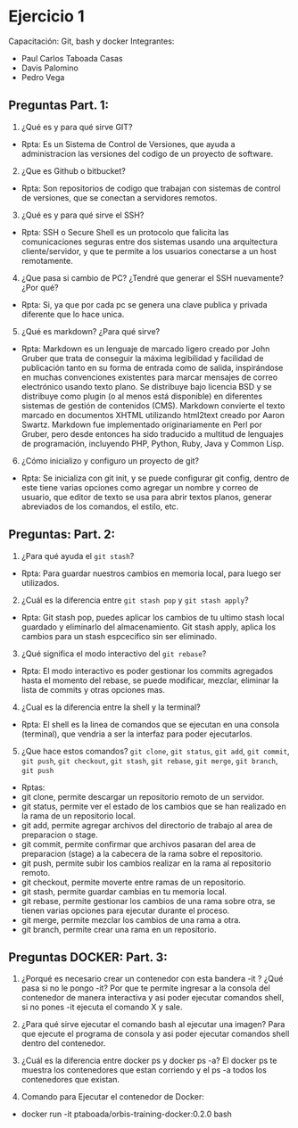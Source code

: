 # Ejercicio 1
Capacitación: Git, bash y docker
Integrantes:
* Paul Carlos Taboada Casas
* Davis Palomino
* Pedro Vega

## Preguntas Part. 1:
1. ¿Qué es y para qué sirve GIT?
* Rpta: Es un Sistema de Control de Versiones, que ayuda a administracion las versiones del codigo de un proyecto de software.

2. ¿Que es Github o bitbucket?
* Rpta: Son repositorios de codigo que trabajan con sistemas de control de versiones, que se conectan a servidores remotos.

3. ¿Qué es y para qué sirve el SSH?
* Rpta: SSH o Secure Shell es un protocolo que falicita las comunicaciones seguras entre dos sistemas usando una arquitectura cliente/servidor, y que te permite a los usuarios conectarse a un host remotamente.

4. ¿Que pasa si cambio de PC? ¿Tendré que generar el SSH nuevamente?¿Por qué?
* Rpta: Si, ya que por cada pc se genera una clave publica y privada diferente que lo hace unica.

5. ¿Qué es markdown? ¿Para qué sirve?
* Rpta: Markdown es un lenguaje de marcado ligero creado por John Gruber que trata de conseguir la máxima legibilidad y facilidad de publicación tanto en su forma de entrada como de salida, inspirándose en muchas convenciones existentes para marcar mensajes de correo electrónico usando texto plano. Se distribuye bajo licencia BSD y se distribuye como plugin (o al menos está disponible) en diferentes sistemas de gestión de contenidos (CMS). Markdown convierte el texto marcado en documentos XHTML utilizando html2text creado por Aaron Swartz. Markdown fue implementado originariamente en Perl por Gruber, pero desde entonces ha sido traducido a multitud de lenguajes de programación, incluyendo PHP, Python, Ruby, Java y Common Lisp.

6. ¿Cómo inicializo y configuro un proyecto de git?
* Rpta: Se inicializa con git init, y se puede configurar git config, dentro de este tiene varias opciones como agregar un nombre y correo de usuario, que editor de texto se usa para abrir textos planos, generar abreviados de los comandos, el estilo, etc.

## Preguntas: Part. 2:
1. ¿Para qué ayuda el `git stash`?
* Rpta: Para guardar nuestros cambios en memoria local, para luego ser utilizados.

2. ¿Cuál es la diferencia entre `git stash pop` y `git stash apply`?
* Rpta: Git stash pop, puedes aplicar los cambios de tu ultimo stash local guardado y eliminarlo del almacenamiento. Git stash apply, aplica los cambios para un stash espcecifico sin ser eliminado.

3. ¿Qué significa el modo interactivo del `git rebase`?
* Rpta: El modo interactivo es poder gestionar los commits agregados hasta el momento del rebase, se puede modificar, mezclar, eliminar la lista de commits y otras opciones mas.

4. ¿Cual es la diferencia entre la shell y la terminal?
* Rpta: El shell es la linea de comandos que se ejecutan en una consola (terminal), que vendria a ser la interfaz para poder ejecutarlos.

5. ¿Que hace estos comandos? `git clone`, `git status`, `git add`, `git commit`, `git push`, `git checkout`, `git stash`, `git rebase`, `git merge`, `git branch`, `git push`
* Rptas:
* git clone, permite descargar un repositorio remoto de un servidor.
* git status, permite ver el estado de los cambios que se han realizado en la rama de un repositorio local.
* git add, permite agregar archivos del directorio de trabajo al area de preparacion o stage.
* git commit, permite confirmar que archivos pasaran del area de preparacion (stage) a la cabecera de la rama sobre el repositorio.
* git push, permite subir los cambios realizar en la rama al repositorio remoto.
* git checkout, permite moverte entre ramas de un repositorio.
* git stash, permite guardar cambias en tu memoria local.
* git rebase, permite gestionar los cambios de una rama sobre otra, se tienen varias opciones para ejecutar durante el proceso.
* git merge, permite mezclar los cambios de una rama a otra.
* git branch, permite crear una rama en un repositorio.

## Preguntas DOCKER: Part. 3:
1. ¿Porqué es necesario crear un contenedor con esta bandera -it ? ¿Qué pasa si no le pongo -it?
Por que te permite ingresar a la consola del contenedor de manera interactiva y asi poder ejecutar comandos shell, si no pones -it ejecuta el comando X y sale.

2. ¿Para qué sirve ejecutar el comando bash al ejecutar una imagen?
Para que ejecute el programa de consola y asi poder ejecutar comandos shell dentro del contenedor.

3. ¿Cuál es la diferencia entre docker ps y docker ps -a?
El docker ps te muestra los contenedores que estan corriendo y el ps -a todos los contenedores que existan.

4. Comando para Ejecutar el contenedor de Docker:
* docker run -it ptaboada/orbis-training-docker:0.2.0 bash


